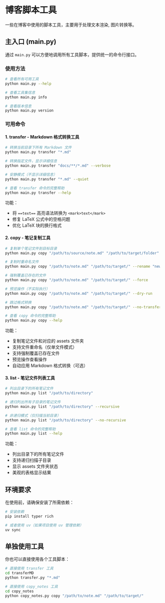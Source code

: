 # 博客脚本工具

一些在博客中使用的脚本工具，主要用于处理文本渲染, 图片转换等。

## 主入口 (main.py)

通过 `main.py` 可以方便地调用所有工具脚本，提供统一的命令行接口。

### 使用方法

```bash
# 查看所有可用工具
python main.py --help

# 查看工具集信息
python main.py info

# 查看版本信息
python main.py version
```

### 可用命令

#### 1. transfer - Markdown 格式转换工具

```bash
# 转换当前目录下所有 Markdown 文件
python main.py transfer "*.md"

# 转换指定文件，显示详细信息
python main.py transfer "docs/**/*.md" --verbose

# 安静模式（不显示详细信息）
python main.py transfer "*.md" --quiet

# 查看 transfer 命令的完整帮助
python main.py transfer --help
```

功能：

- 将 `==text==` 高亮语法转换为 `<mark>text</mark>`
- 修复 LaTeX 公式中的空格问题
- 优化 LaTeX 块的换行格式

#### 2. copy - 笔记复制工具

```bash
# 复制单个笔记文件到目标目录
python main.py copy "/path/to/source/note.md" "/path/to/target/folder"

# 复制时重命名文件
python main.py copy "/path/to/note.md" "/path/to/target/" --rename "new-name"

# 强制覆盖已存在的文件
python main.py copy "/path/to/note.md" "/path/to/target/" --force

# 预览操作（不实际执行）
python main.py copy "/path/to/note.md" "/path/to/target/" --dry-run

# 跳过格式转换
python main.py copy "/path/to/note.md" "/path/to/target/" --no-transfer

# 查看 copy 命令的完整帮助
python main.py copy --help
```

功能：

- 复制笔记文件和对应的 assets 文件夹
- 支持文件重命名（仅单文件模式）
- 支持强制覆盖已存在文件
- 预览操作查看操作
- 自动应用 Markdown 格式转换（可选）

#### 3. list - 笔记文件列表工具

```bash
# 列出目录下的所有笔记文件
python main.py list "/path/to/directory"

# 递归列出所有子目录的笔记文件
python main.py list "/path/to/directory" --recursive

# 非递归模式（仅扫描当前目录）
python main.py list "/path/to/directory" --no-recursive

# 查看 list 命令的完整帮助
python main.py list --help
```

功能：

- 列出目录下的所有笔记文件
- 支持递归扫描子目录
- 显示 assets 文件夹状态
- 美观的表格显示结果

## 环境要求

在使用前，请确保安装了所需依赖：

```bash
# 安装依赖
pip install typer rich

# 或者使用 uv（如果项目使用 uv 管理依赖）
uv sync
```

## 单独使用工具

你也可以直接使用各个工具脚本：

```bash
# 直接使用 transfer 工具
cd transferMD
python transfer.py "*.md"

# 直接使用 copy_notes 工具  
cd copy_notes
python copy_notes.py copy "/path/to/note.md" "/path/to/target/"
```
